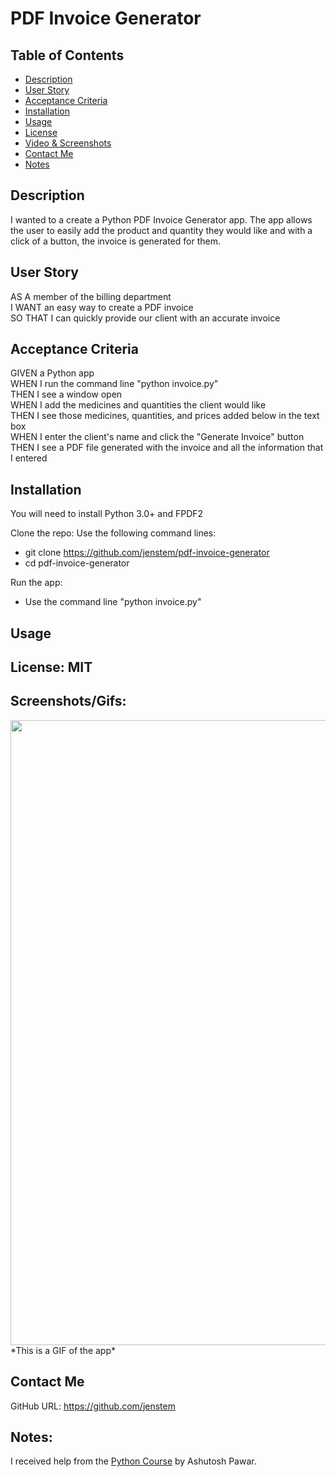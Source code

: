 # PDF Invoice Generator

## Table of Contents
+ [Description](#description)
+ [User Story](#userstory)
+ [Acceptance Criteria](#acceptance)
+ [Installation](#installation)
+ [Usage](#usage)
+ [License](#license)
+ [Video & Screenshots](#screenshots)
+ [Contact Me](#contact)
+ [Notes](#notes)
##

<a id='description'></a>
## Description

I wanted to a create a Python PDF Invoice Generator app.  The app allows the user to easily add the product and quantity they would like and with a click of a button, the invoice is generated for them.
##

<a id='userstory'></a>
## User Story

AS A member of the billing department\
I WANT an easy way to create a PDF invoice\
SO THAT I can quickly provide our client with an accurate invoice
##

<a id='acceptance'></a>
## Acceptance Criteria

GIVEN a Python app\
WHEN I run the command line "python invoice.py"\
THEN I see a window open\
WHEN I add the medicines and quantities the client would like\
THEN I see those medicines, quantities, and prices added below in the text box\
WHEN I enter the client's name and click the "Generate Invoice" button\
THEN I see a PDF file generated with the invoice and all the information that I entered
##

<a id='installation'></a>
## Installation
You will need to install Python 3.0+ and FPDF2

Clone the repo:
Use the following command lines:
- git clone https://github.com/jenstem/pdf-invoice-generator
- cd pdf-invoice-generator

Run the app:
- Use the command line "python invoice.py"
##

<a id='usage'></a>
## Usage

##

<a id='license'></a>
## License:  MIT
##

<a id='screenshots'></a>
## Screenshots/Gifs:

<img src="https://github.com/jenstem/python-pdf-generator/blob/main/pdf-generator.gif" width=1000>
*This is a GIF of the app*

<a id='contact'></a>
## Contact Me
GitHub URL:  https://github.com/jenstem

##
<a id='notes'></a>
## Notes:

I received help from the [Python Course](https://www.udemy.com/course/python-masterclass-course) by Ashutosh Pawar.